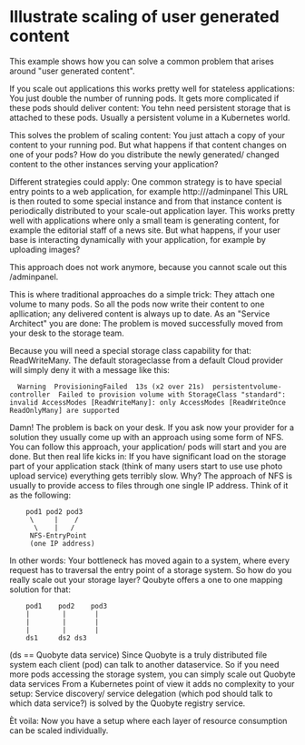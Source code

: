# Illustrate scaling of user generated content

This example shows how you can solve a common problem that arises around
"user generated content".

If you scale out applications this works pretty well for stateless applications: 
You just double the number of running pods.
It gets more complicated if these pods should deliver content: You tehn need persistent 
storage that is attached to these pods. Usually a persistent volume in a Kubernetes world.

This solves the problem of scaling content: You just attach a copy of your content to your 
running pod. 
But what happens if that content changes on one of your pods? How do you 
distribute the newly generated/ changed content to the other instances serving your application?

Different strategies could apply: One common strategy is to have special entry points to a web application, for example
http://<myBusinessSite>/adminpanel
This URL is then routed to some special instance and from that instance content is periodically distributed to your
scale-out application layer. This works pretty well with applications where only a small team is generating content, 
for example the editorial staff of a news site.
But what happens, if your user base is interacting dynamically with your application, for example by uploading images?

This approach does not work anymore, because you cannot scale out this /adminpanel.

This is where traditional approaches do a simple trick: They attach one volume to many pods. So all the pods now 
write their content to one apllication; any delivered content is always up to date.
As an "Service Architect" you are done: The problem is moved successfully moved from your desk to the storage team.

Because you will need a special storage class capability for that: ReadWriteMany. The default storageclasse from a default Cloud provider 
will simply deny it with a message like this:

```
  Warning  ProvisioningFailed  13s (x2 over 21s)  persistentvolume-controller  Failed to provision volume with StorageClass "standard": invalid AccessModes [ReadWriteMany]: only AccessModes [ReadWriteOnce ReadOnlyMany] are supported
```

Damn! The problem is back on your desk. If you ask now your provider for a solution they usually come up with an approach using some form of NFS. You can follow this approach, your 
application/ pods will start and you are done. 
But then real life kicks in: If you have significant load on the storage part of your application stack (think of many users start to use 
use photo upload service) everything gets terribly slow. Why? The approach of NFS is usually to provide access to files through one single IP address. 
Think of it as the following:

```
	pod1 pod2 pod3
	 \     |    /
	  \    |   /
	 NFS-EntryPoint
	 (one IP address)
```

In other words: Your bottleneck has moved again to a system, where every request has to traversal the entry point of a storage system. 
So how do you really scale out your storage layer? Qoubyte offers a one to one mapping solution for that:

```
	pod1 	pod2 	pod3
	|     	 |    	 |
	|     	 |    	 |
	|     	 |    	 |
	ds1 	ds2	ds3
```

(ds == Quobyte data service)
Since Quobyte is a truly distributed file system each client (pod) can talk to another dataservice. So if you need more pods accessing the storage system, you can simply scale out Quobyte data services
From a Kubernetes point of view it adds no complexity to your setup: Service discovery/ service delegation (which pod should talk to which data service?) is solved by the Quobyte registry service.

Èt voila: Now you have a setup where each layer of resource consumption can be scaled individually.
